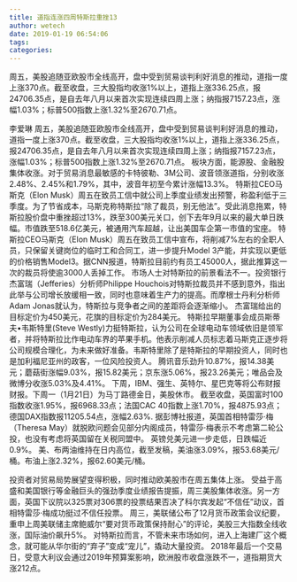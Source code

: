 ```yaml
---
title: 道指连涨四周特斯拉重挫13
author: wetech
date: 2019-01-19 06:54:06
tags: 
categories: 
---
```

周五，美股追随亚欧股市全线高开，盘中受到贸易谈判利好消息的推动，道指一度上涨370点。截至收盘，三大股指均收涨1%以上，道指上涨336.25点，报24706.35点，是自去年八月以来首次实现连续四周上涨；纳指报7157.23点，涨幅1.03%；标普500指数上涨1.32%至2670.71点。
<!-- more -->
李爱琳
周五，美股追随亚欧股市全线高开，盘中受到贸易谈判利好消息的推动，道指一度上涨370点。截至收盘，三大股指均收涨1%以上，道指上涨336.25点，报24706.35点，是自去年八月以来首次实现连续四周上涨；纳指报7157.23点，涨幅1.03%；标普500指数上涨1.32%至2670.71点。
板块方面，能源股、金融股集体收涨。对于贸易消息最敏感的卡特彼勒、3M公司、波音领涨道指，分别收涨2.48%、2.45%和1.79%，其中，波音年初至今累计涨幅13.3%。
特斯拉CEO马斯克（Elon Musk）周五在致员工信中就公司上季度业绩发出预警，称盈利低于三季度。为了节省成本，马斯克称特斯拉“除了裁员，别无他法”。受此消息拖累，特斯拉股价盘中重挫超过13%，跌至300美元关口，创下去年9月以来的最大单日跌幅。市值跌至518.6亿美元，被通用汽车超越，让出美国车企第一市值的宝座。
特斯拉CEO马斯克（Elon Musk）周五在致员工信中宣布，将削减7%左右的全职人员，只保留关键岗位的临时工和合同工，进一步提升Model 3产能，并实现以更低的价格销售Model3。据CNN报道，特斯拉目前约有员工45000人，据此推算这一次的裁员将使逾3000人丢掉工作。
市场人士对特斯拉的前景看法不一。投资银行杰富瑞（Jefferies）分析师Philippe Houchois对特斯拉裁员并不感到意外，指出此举与公司增长放缓相一致，同时也意味着生产力的提高。而摩根士丹利分析师Adam Jonas就认为，特斯拉与竞争者之间的差距将会逐渐缩小。
杰富瑞给出的目标定价为450美元，花旗的目标定价为284美元。
特斯拉早期董事会成员斯蒂夫•韦斯特里(Steve Westly)力挺特斯拉，认为公司在全球电动车领域依旧是领军者，并将特斯拉比作电动车界的苹果手机。他表示削减人员标志着马斯克正逐步将公司规模合理化，为未来做好准备。韦斯特里除了是特斯拉的早期投资人，同时也是加利福尼亚州的政客，一位风险投资人。
腾讯音乐劲升10.87%，报14.38美元；蘑菇街涨幅9.03%，报15.82美元；京东涨5.06%，报23.26美元；唯品会及微博分收涨5.03%及4.41%。
下周，IBM、强生、英特尔、星巴克等将公布财报财报。下周一（1月21日）为马丁路德金日，美股休市。
截至收盘，英国富时100指数收涨1.95%，报6968.33点；法国CAC 40指数上涨1.70%，报4875.93点；德国DAX指数报11205.54点，涨幅2.63%.
据彭博社报道，英国首相特雷莎·梅（Theresa May）就脱欧问题会见部分内阁成员，特雷莎·梅表示不考虑第二轮公投，也没有考虑将英国留在关税同盟中。
英镑兑美元进一步走低，日跌幅近0.9%。
美、布两油维持在日内高位，截至发稿，美油涨3.09%，报53.68美元/桶。布油上涨2.32%，报62.60美元/桶。
 
 
投资者对贸易局势展望变得积极，同时推动欧美股市在周五集体上涨。
受益于高盛和美国银行等金融巨头的强劲季度业绩报告提振，周三美股集体收涨。另一方面，英国下议院以325票对306票的投票结果否决了科尔宾发起“不信任”动议，首相特雷莎·梅成功挺过不信任投票。
周三，美联储公布了12月货币政策会议纪要，重申上周美联储主席鲍威尔“要对货币政策保持耐心”的评论，美股三大指数全线收涨，国际油价飙升5%。
对特斯拉而言，不管未来市场如何，进入上海建厂这个概念，就可能从华尔街的“弃子”变成“宠儿”，撬动大量投资。
2018年最后一个交易日，受意大利议会通过2019年预算案影响，欧洲股市收盘涨跌不一，道指期货大涨212点。
